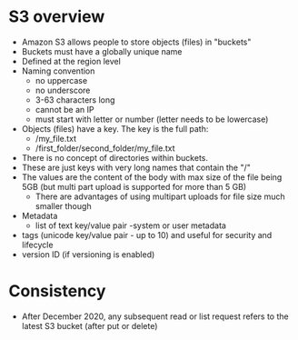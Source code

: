 # S3 overview

- Amazon S3 allows people to store objects (files) in "buckets"
- Buckets must have a globally unique name
- Defined at the region level
- Naming convention
  - no uppercase
  - no underscore
  - 3-63 characters long
  - cannot be an IP
  - must start with letter or number (letter needs to be lowercase)
- Objects (files) have a key. The key is the full path:
  - <bucket>/my_file.txt
  - <bucket>/first_folder/second_folder/my_file.txt
- There is no concept of directories within buckets. 
- These are just keys with very long names that contain the "/"
- The values are the content of the body with max size of the file being 5GB (but multi part upload is supported for more than 5 GB)
  - There are advantages of using multipart uploads for file size much smaller though
- Metadata
   - list of text key/value pair -system or user metadata
- tags (unicode key/value pair - up to 10) and useful for security and lifecycle
- version ID (if versioning is enabled)
  
  
  
 # Consistency
 - After December 2020, any subsequent read or list request refers to the latest S3 bucket (after put or delete)

